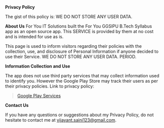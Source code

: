 **Privacy Policy**

The gist of this policy is: WE DO NOT STORE ANY USER DATA.


**About Us**
For You IT Solutions built the For You GGSIPU B.Tech Syllabus app as an open source app. This SERVICE is provided by them at no cost and is intended for use as is.

This page is used to inform visitors regarding their policies with the collection, use, and disclosure of Personal Information if anyone decided to use their Service. WE DO NOT STORE ANY USER DATA. PERIOD.


**Information Collection and Use**

The app does not use third party services that may collect information used to identify you. However the Google Play Store may track their users as per their privacy policies. Link to privacy policy:

> [Google Play Services](https://www.google.com/policies/privacy/)


**Contact Us**

If you have any questions or suggestions about my Privacy Policy, do not hesitate to contact me at vijayant.saini123@gmail.com.
